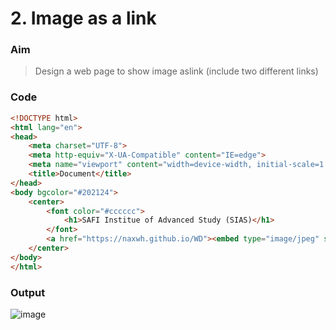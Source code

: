# 2. Image as a link

### Aim

> Design a web page to show image aslink (include two different links)

### Code

```html
<!DOCTYPE html>
<html lang="en">
<head>
    <meta charset="UTF-8">
    <meta http-equiv="X-UA-Compatible" content="IE=edge">
    <meta name="viewport" content="width=device-width, initial-scale=1.0">
    <title>Document</title>
</head>
<body bgcolor="#202124">
    <center>
        <font color="#cccccc">
            <h1>SAFI Institue of Advanced Study (SIAS)</h1>
        </font>
        <a href="https://naxwh.github.io/WD"><embed type="image/jpeg" src="images/safi.jpeg" width="1400rpm" height="auto" /></a>
    </center>
</body>
</html>
```

### Output

![image]()